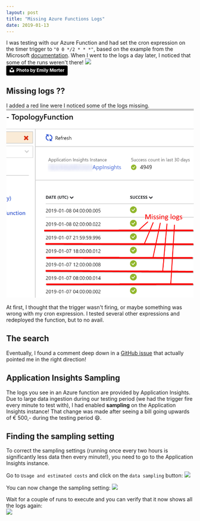 ```yaml
---
layout: post
title: "Missing Azure Functions Logs"
date: 2019-01-13
---
```


I was testing with our Azure Function and had set the cron expression on the timer trigger to `"0 0 */2 * * *"`, based on the example from the Microsoft [documentation](https://docs.microsoft.com/en-us/azure/azure-functions/functions-bindings-timer#cron-expressions?WT.mc_id=AZ-MVP-5003719). When I went to the logs a day later, I noticed that some of the runs weren't there!
![](/images/emily-morter-188019-unsplash.jpg)  
<a style="background-color:black;color:white;text-decoration:none;padding:4px 6px;font-family:-apple-system, BlinkMacSystemFont, &quot;San Francisco&quot;, &quot;Helvetica Neue&quot;, Helvetica, Ubuntu, Roboto, Noto, &quot;Segoe UI&quot;, Arial, sans-serif;font-size:12px;font-weight:bold;line-height:1.2;display:inline-block;border-radius:3px" href="https://unsplash.com/@emilymorter?utm_medium=referral&amp;utm_campaign=photographer-credit&amp;utm_content=creditBadge" target="_blank" rel="noopener noreferrer" title="Download free do whatever you want high-resolution photos from Emily Morter"><span style="display:inline-block;padding:2px 3px"><svg xmlns="http://www.w3.org/2000/svg" style="height:12px;width:auto;position:relative;vertical-align:middle;top:-2px;fill:white" viewBox="0 0 32 32"><title>unsplash-logo</title><path d="M10 9V0h12v9H10zm12 5h10v18H0V14h10v9h12v-9z"></path></svg></span><span style="display:inline-block;padding:2px 3px">Photo by Emily Morter</span></a>

## Missing logs ??
I added a red line were I noticed some of the logs missing.
![](/images/2019/20190113/20190113_01_Every_2_hours.png)

At first, I thought that the trigger wasn't firing, or maybe something was wrong with my cron expression. I tested several other expressions and redeployed the function, but to no avail. 

## The search
Eventually, I found a comment deep down in a [GitHub issue](https://github.com/Azure/azure-functions-host/issues/1534#issuecomment-427922955) that actually pointed me in the right direction!

## Application Insights Sampling
The logs you see in an Azure function are provided by Application Insights. Due to large data ingestion during our testing period (we had the trigger fire every minute to test with), I had enabled **sampling** on the Application Insights instance! That change was made after seeing a bill going upwards of € 500,- during the testing period 😄. 

## Finding the sampling setting
To correct the sampling settings (running once every two hours is significantly less data then every minute!), you need to go to the Application Insights instance.

Go to `Usage and estimated costs` and click on the `data sampling` button:
![](/images/20190113_03_Settings.png)

You can now change the sampling setting:
![](/images/20190113_02_Sampling.png)

Wait for a couple of runs to execute and you can verify that it now shows all the logs again:  
![](/images/20190113_04_Fixed.png)



